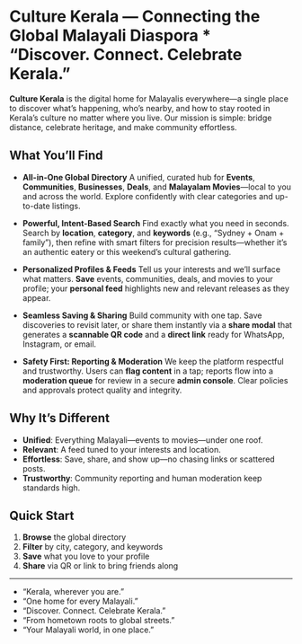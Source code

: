 # Culture Kerala — Connecting the Global Malayali Diaspora * “Discover. Connect. Celebrate Kerala.”

**Culture Kerala** is the digital home for Malayalis everywhere—a single place to discover what’s happening, who’s nearby, and how to stay rooted in Kerala’s culture no matter where you live. Our mission is simple: bridge distance, celebrate heritage, and make community effortless.

## What You’ll Find

* **All-in-One Global Directory**
  A unified, curated hub for **Events**, **Communities**, **Businesses**, **Deals**, and **Malayalam Movies**—local to you and across the world. Explore confidently with clear categories and up-to-date listings.

* **Powerful, Intent-Based Search**
  Find exactly what you need in seconds. Search by **location**, **category**, and **keywords** (e.g., “Sydney + Onam + family”), then refine with smart filters for precision results—whether it’s an authentic eatery or this weekend’s cultural gathering.

* **Personalized Profiles & Feeds**
  Tell us your interests and we’ll surface what matters. **Save** events, communities, deals, and movies to your profile; your **personal feed** highlights new and relevant releases as they appear.

* **Seamless Saving & Sharing**
  Build community with one tap. Save discoveries to revisit later, or share them instantly via a **share modal** that generates a **scannable QR code** and a **direct link** ready for WhatsApp, Instagram, or email.

* **Safety First: Reporting & Moderation**
  We keep the platform respectful and trustworthy. Users can **flag content** in a tap; reports flow into a **moderation queue** for review in a secure **admin console**. Clear policies and approvals protect quality and integrity.

## Why It’s Different

* **Unified**: Everything Malayali—events to movies—under one roof.
* **Relevant**: A feed tuned to your interests and location.
* **Effortless**: Save, share, and show up—no chasing links or scattered posts.
* **Trustworthy**: Community reporting and human moderation keep standards high.

## Quick Start

1. **Browse** the global directory
2. **Filter** by city, category, and keywords
3. **Save** what you love to your profile
4. **Share** via QR or link to bring friends along

---

* “Kerala, wherever you are.”
* “One home for every Malayali.”
* “Discover. Connect. Celebrate Kerala.”
* “From hometown roots to global streets.”
* “Your Malayali world, in one place.”